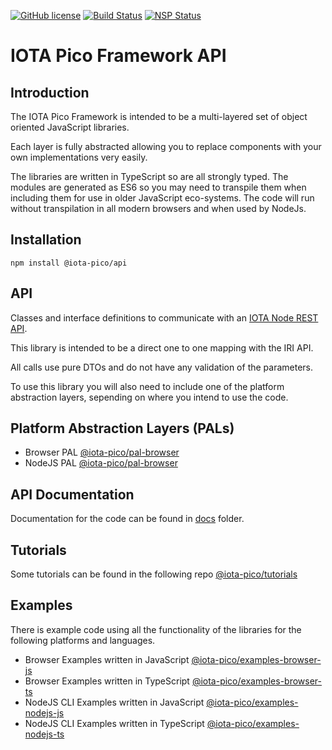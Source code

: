 [![GitHub license](https://img.shields.io/badge/license-MIT-blue.svg)](https://raw.githubusercontent.com/iotaeco/iota-pico-api/master/LICENSE) [![Build Status](https://travis-ci.org/iotaeco/iota-pico-api.svg?branch=master)](https://travis-ci.org/iotaeco/iota-pico-api) [![NSP Status](https://nodesecurity.io/orgs/iotaeco/projects/2edc0b1b-a893-43c1-ad41-a3832ca1da4c/badge)](https://nodesecurity.io/orgs/iotaeco/projects/2edc0b1b-a893-43c1-ad41-a3832ca1da4c)

# IOTA Pico Framework API

## Introduction

The IOTA Pico Framework is intended to be a multi-layered set of object oriented JavaScript libraries.

Each layer is fully abstracted allowing you to replace components with your own implementations very easily.

The libraries are written in TypeScript so are all strongly typed. The modules are generated as ES6 so you may need to transpile them when including them for use in older JavaScript eco-systems. The code will run without transpilation in all modern browsers and when used by NodeJs.

## Installation

```shell
npm install @iota-pico/api
```

## API

Classes and interface definitions to communicate with an [IOTA Node REST API](https://iota.readme.io/reference).

This library is intended to be a direct one to one mapping with the IRI API.

All calls use pure DTOs and do not have any validation of the parameters.

To use this library you will also need to include one of the platform abstraction layers, sepending on where you intend to use the code.

## Platform Abstraction Layers (PALs)

* Browser PAL [@iota-pico/pal-browser](https://github.com/iotaeco/iota-pico-pal-browser)
* NodeJS PAL [@iota-pico/pal-browser](https://github.com/iotaeco/iota-pico-pal-nodejs)

## API Documentation

Documentation for the code can be found in [docs](./docs/README.md) folder.

## Tutorials

Some tutorials can be found in the following repo [@iota-pico/tutorials](https://github.com/iotaeco/iota-pico-tutorials)

## Examples

There is example code using all the functionality of the libraries for the following platforms and languages.

* Browser Examples written in JavaScript [@iota-pico/examples-browser-js](https://github.com/iotaeco/iota-pico-examples-browser-js)
* Browser Examples written in TypeScript [@iota-pico/examples-browser-ts](https://github.com/iotaeco/iota-pico-examples-browser-ts)
* NodeJS CLI Examples written in JavaScript [@iota-pico/examples-nodejs-js](https://github.com/iotaeco/iota-pico-examples-nodejs-js)
* NodeJS CLI Examples written in TypeScript [@iota-pico/examples-nodejs-ts](https://github.com/iotaeco/iota-pico-examples-nodejs-ts)
